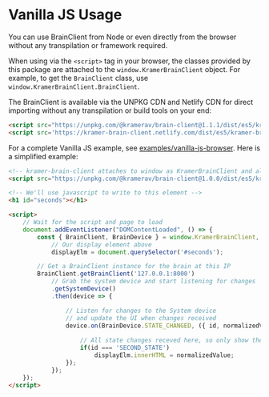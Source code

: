 # Vanilla JS Usage

You can use BrainClient from Node or even directly from the browser without any transpilation or framework required.

When using via the `<script>` tag in your browser, the classes provided by this package are attached to the `window.KramerBrainClient` object. For example, to get the `BrainClient` class, use `window.KramerBrainClient.BrainClient`.

The BrainClient is available via the UNPKG CDN and Netlify CDN for direct importing without any transpilation or build tools on your end:

```html
<script src="https://unpkg.com/@kramerav/brain-client@1.1.1/dist/es5/kramer-brain-client.min.js"></script> <!-- version 1.1.1 (current version) -->
<script src='https://kramer-brain-client.netlify.com/dist/es5/kramer-brain-client.min.js'></script> <!-- always latest version -->
```

For a complete Vanilla JS example, see [examples/vanilla-js-browser](https://github.com/kramer-control/brain-client/blob/master/examples/vanilla-js-browser/index.html). Here is a simplified example:

```html
<!-- kramer-brain-client attaches to window as KramerBrainClient and all classes are available in that object -->
<script src="https://unpkg.com/@kramerav/brain-client@1.0.0/dist/es5/kramer-brain-client.min.js"></script>

<!-- We'll use javascript to write to this element -->
<h1 id="seconds"></h1>

<script>
	// Wait for the script and page to load
	document.addEventListener("DOMContentLoaded", () => {
		const { BrainClient, BrainDevice } = window.KramerBrainClient,
			// Our display element above
			displayElm = document.querySelector('#seconds');

		// Get a BrainClient instance for the brain at this IP
		BrainClient.getBrainClient('127.0.0.1:8000')
			// Grab the system device and start listening for changes
			.getSystemDevice()
			.then(device => {

				// Listen for changes to the System device
				// and update the UI when changes received
				device.on(BrainDevice.STATE_CHANGED, ({ id, normalizedValue }) => {
			
					// All state changes receved here, so only show the state we care about
					if(id === 'SECOND_STATE')
						displayElm.innerHTML = normalizedValue;
				});
			});
	});
</script>
```